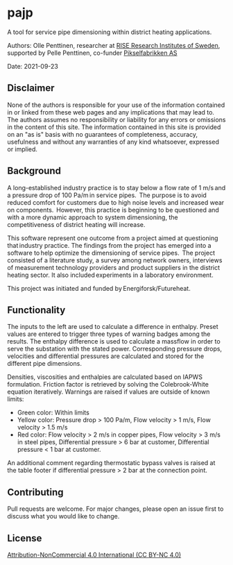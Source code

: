 # pajp
A tool for service pipe dimensioning within district heating applications.

Authors: Olle Penttinen, researcher at [RISE Research Institutes of Sweden](https://www.ri.se/en), supported by Pelle Penttinen, co-funder [Pikselfabrikken AS](https://www.facebook.com/pikselfabrikken/?ref=page_internal)

Date: 2021-09-23


## Disclaimer
None of the authors is responsible for your use of the information contained in or linked from these web pages and any implications that may lead to. 
The authors assumes no responsibility or liability for any errors or omissions in the content of this site. 
The information contained in this site is provided on an "as is" basis with no guarantees of completeness, accuracy, usefulness and without any warranties of any kind whatsoever, expressed or implied.

## Background
A long-established industry practice is to stay below a flow rate of 1 m/s and a pressure drop of 100 Pa/m in service pipes. 
The purpose is to avoid reduced comfort for customers due to high noise levels and increased wear on components. 
However, this practice is beginning to be questioned and with a more dynamic approach to system dimensioning, the competitiveness of district heating will increase.
 
This software represent one outcome from a project aimed at questioning that industry practice. The findings from the project has emerged into a software to help optimize the dimensioning of service pipes. 
The project consisted of a literature study, a survey among network owners, interviews of measurement technology providers and product suppliers in the district heating sector. It also included experiments in a laboratory environment. 

This project was initiated and funded by Energiforsk/Futureheat. 

## Functionality
The inputs to the left are used to calculate a difference in enthalpy. Preset values are entered to trigger three types of warning badges among the results. The enthalpy difference is used to calculate a massflow in order to serve the substation with the stated power. Corresponding pressure drops, velocities and differential pressures are calculated and stored for the different pipe dimensions.

Densities, viscosities and enthalpies are calculated based on IAPWS formulation. Friction factor is retrieved by solving the Colebrook-White equation iteratively. Warnings are raised if values are outside of known limits:

* Green color: Within limits
* Yellow color: Pressure drop > 100 Pa/m, Flow velocity > 1 m/s, Flow velocity > 1.5 m/s
* Red color: Flow velocity > 2 m/s in copper pipes, Flow velocity > 3 m/s in steel pipes, Differential pressure > 6 bar at customer, Differential pressure < 1 bar at customer.

An additional comment regarding thermostatic bypass valves is raised at the table footer if differential pressure > 2 bar at the connection point.

## Contributing
Pull requests are welcome. For major changes, please open an issue first to discuss what you would like to change.

## License
[Attribution-NonCommercial 4.0 International (CC BY-NC 4.0)](https://creativecommons.org/licenses/by-nc/4.0/)
